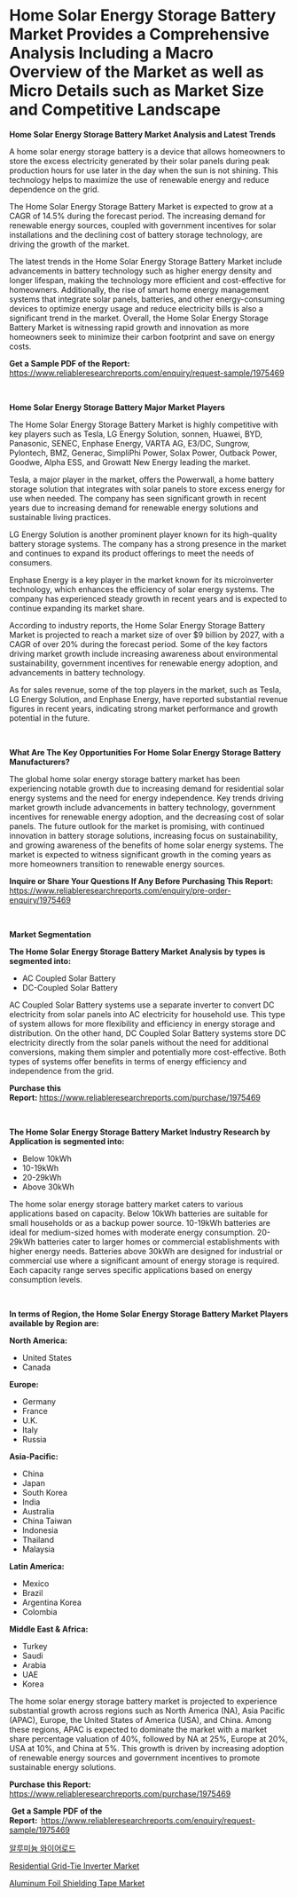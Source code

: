 <p><h1>Home Solar Energy Storage Battery Market Provides a Comprehensive Analysis Including a Macro Overview of the Market as well as Micro Details such as Market Size and Competitive Landscape</h1></p><p><strong>Home Solar Energy Storage Battery Market Analysis and Latest Trends</strong></p>
<p><p>A home solar energy storage battery is a device that allows homeowners to store the excess electricity generated by their solar panels during peak production hours for use later in the day when the sun is not shining. This technology helps to maximize the use of renewable energy and reduce dependence on the grid.</p><p>The Home Solar Energy Storage Battery Market is expected to grow at a CAGR of 14.5% during the forecast period. The increasing demand for renewable energy sources, coupled with government incentives for solar installations and the declining cost of battery storage technology, are driving the growth of the market.</p><p>The latest trends in the Home Solar Energy Storage Battery Market include advancements in battery technology such as higher energy density and longer lifespan, making the technology more efficient and cost-effective for homeowners. Additionally, the rise of smart home energy management systems that integrate solar panels, batteries, and other energy-consuming devices to optimize energy usage and reduce electricity bills is also a significant trend in the market. Overall, the Home Solar Energy Storage Battery Market is witnessing rapid growth and innovation as more homeowners seek to minimize their carbon footprint and save on energy costs.</p></p>
<p><strong>Get a Sample PDF of the Report:&nbsp;</strong> <a href="https://www.reliableresearchreports.com/enquiry/request-sample/1975469">https://www.reliableresearchreports.com/enquiry/request-sample/1975469</a></p>
<p>&nbsp;</p>
<p><strong>Home Solar Energy Storage Battery Major Market Players</strong></p>
<p><p>The Home Solar Energy Storage Battery Market is highly competitive with key players such as Tesla, LG Energy Solution, sonnen, Huawei, BYD, Panasonic, SENEC, Enphase Energy, VARTA AG, E3/DC, Sungrow, Pylontech, BMZ, Generac, SimpliPhi Power, Solax Power, Outback Power, Goodwe, Alpha ESS, and Growatt New Energy leading the market.</p><p>Tesla, a major player in the market, offers the Powerwall, a home battery storage solution that integrates with solar panels to store excess energy for use when needed. The company has seen significant growth in recent years due to increasing demand for renewable energy solutions and sustainable living practices.</p><p>LG Energy Solution is another prominent player known for its high-quality battery storage systems. The company has a strong presence in the market and continues to expand its product offerings to meet the needs of consumers.</p><p>Enphase Energy is a key player in the market known for its microinverter technology, which enhances the efficiency of solar energy systems. The company has experienced steady growth in recent years and is expected to continue expanding its market share.</p><p>According to industry reports, the Home Solar Energy Storage Battery Market is projected to reach a market size of over $9 billion by 2027, with a CAGR of over 20% during the forecast period. Some of the key factors driving market growth include increasing awareness about environmental sustainability, government incentives for renewable energy adoption, and advancements in battery technology.</p><p>As for sales revenue, some of the top players in the market, such as Tesla, LG Energy Solution, and Enphase Energy, have reported substantial revenue figures in recent years, indicating strong market performance and growth potential in the future.</p></p>
<p>&nbsp;</p>
<p><strong>What Are The Key Opportunities For Home Solar Energy Storage Battery Manufacturers?</strong></p>
<p><p>The global home solar energy storage battery market has been experiencing notable growth due to increasing demand for residential solar energy systems and the need for energy independence. Key trends driving market growth include advancements in battery technology, government incentives for renewable energy adoption, and the decreasing cost of solar panels. The future outlook for the market is promising, with continued innovation in battery storage solutions, increasing focus on sustainability, and growing awareness of the benefits of home solar energy systems. The market is expected to witness significant growth in the coming years as more homeowners transition to renewable energy sources.</p></p>
<p><strong>Inquire or Share Your Questions If Any Before Purchasing This Report:</strong> <a href="https://www.reliableresearchreports.com/enquiry/pre-order-enquiry/1975469">https://www.reliableresearchreports.com/enquiry/pre-order-enquiry/1975469</a></p>
<p>&nbsp;</p>
<p><strong>Market Segmentation</strong></p>
<p><strong>The Home Solar Energy Storage Battery Market Analysis by types is segmented into:</strong></p>
<p><ul><li>AC Coupled Solar Battery</li><li>DC-Coupled Solar Battery</li></ul></p>
<p><p>AC Coupled Solar Battery systems use a separate inverter to convert DC electricity from solar panels into AC electricity for household use. This type of system allows for more flexibility and efficiency in energy storage and distribution. On the other hand, DC Coupled Solar Battery systems store DC electricity directly from the solar panels without the need for additional conversions, making them simpler and potentially more cost-effective. Both types of systems offer benefits in terms of energy efficiency and independence from the grid.</p></p>
<p><strong>Purchase this Report:&nbsp;</strong><a href="https://www.reliableresearchreports.com/purchase/1975469">https://www.reliableresearchreports.com/purchase/1975469</a></p>
<p>&nbsp;</p>
<p><strong>The Home Solar Energy Storage Battery Market Industry Research by Application is segmented into:</strong></p>
<p><ul><li>Below 10kWh</li><li>10-19kWh</li><li>20-29kWh</li><li>Above 30kWh</li></ul></p>
<p><p>The home solar energy storage battery market caters to various applications based on capacity. Below 10kWh batteries are suitable for small households or as a backup power source. 10-19kWh batteries are ideal for medium-sized homes with moderate energy consumption. 20-29kWh batteries cater to larger homes or commercial establishments with higher energy needs. Batteries above 30kWh are designed for industrial or commercial use where a significant amount of energy storage is required. Each capacity range serves specific applications based on energy consumption levels.</p></p>
<p>&nbsp;</p>
<p><strong>In terms of Region, the Home Solar Energy Storage Battery Market Players available by Region are:</strong></p>
<p>
    <p> <strong> North America: </strong>
        <ul>
            <li>United States</li>
            <li>Canada</li>
        </ul>
        </p> 
    <p> <strong> Europe: </strong>
        <ul>
            <li>Germany</li>
            <li>France</li>
            <li>U.K.</li>
            <li>Italy</li>
            <li>Russia</li>
        </ul>
        </p> 
    <p> <strong> Asia-Pacific: </strong>
        <ul>
            <li>China</li>
            <li>Japan</li>
            <li>South Korea</li>
            <li>India</li>
            <li>Australia</li>
            <li>China Taiwan</li>
            <li>Indonesia</li>
            <li>Thailand</li>
            <li>Malaysia</li>
        </ul>
        </p> 
    <p> <strong> Latin America: </strong>
        <ul>
            <li>Mexico</li>
            <li>Brazil</li>
            <li>Argentina Korea</li>
            <li>Colombia</li>
        </ul>
        </p> 
    <p> <strong> Middle East & Africa: </strong>
        <ul>
            <li>Turkey</li>
            <li>Saudi</li>
            <li>Arabia</li>
            <li>UAE</li>
            <li>Korea</li>
        </ul>
    </p>
    </p>
<p><p>The home solar energy storage battery market is projected to experience substantial growth across regions such as North America (NA), Asia Pacific (APAC), Europe, the United States of America (USA), and China. Among these regions, APAC is expected to dominate the market with a market share percentage valuation of 40%, followed by NA at 25%, Europe at 20%, USA at 10%, and China at 5%. This growth is driven by increasing adoption of renewable energy sources and government incentives to promote sustainable energy solutions.</p></p>
<p><strong>Purchase this Report: </strong><a href="https://www.reliableresearchreports.com/purchase/1975469">https://www.reliableresearchreports.com/purchase/1975469</a></p>
<p>&nbsp;<strong>Get a Sample PDF of the Report:&nbsp;&nbsp;</strong><a href="https://www.reliableresearchreports.com/enquiry/request-sample/1975469">https://www.reliableresearchreports.com/enquiry/request-sample/1975469</a></p>
<p><strong></strong></p>
<p><p><a href="https://github.com/rsg307664904/Market-Research-Report-List-1/blob/main/344399815869.md">알루미늄 와이어로드</a></p><p><a href="https://github.com/AKSHATREPORTPRIME/Market-Research-Report-List-4/blob/main/residential-grid-tie-inverter-market.md">Residential Grid-Tie Inverter Market</a></p><p><a href="https://copper-carbon-84f.notion.site/Aluminum-Foil-Shielding-Tape-Market-Size-Market-Trends-and-Growth-Outlook-forecasted-for-period-fr-d8024af625f3482182ff851fbfe36b39">Aluminum Foil Shielding Tape Market</a></p></p>